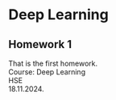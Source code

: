 # Deep Learning
## Homework 1

That is the first homework.\
Course: Deep Learning\
HSE\
18.11.2024.
